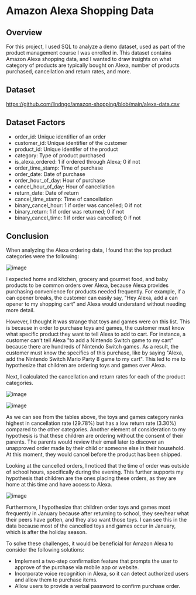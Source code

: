 # Amazon Alexa Shopping Data

## Overview
For this project, I used SQL to analyze a demo dataset, used as part of the product management course I was enrolled in. This dataset contains Amazon Alexa shopping data, and I wanted to draw insights on what category of products are typically bought on Alexa, number of products purchased, cancellation and return rates, and more.

## Dataset

https://github.com/lindngo/amazon-shopping/blob/main/alexa-data.csv

## Dataset Factors
- order_id: Unique identifier of an order
- customer_id: Unique identifier of the customer
- product_id: Unique identifer of the product
- category: Type of product purchased
- is_alexa_ordered: 1 if ordered through Alexa; 0 if not 
- order_time_stamp: Time of purchase
- order_date: Date of purchase
- order_hour_of_day: Hour of purchase
- cancel_hour_of_day: Hour of cancellation
- return_date: Date of return
- cancel_time_stamp: Time of cancellation
- binary_cancel_hour: 1 if order was cancelled; 0 if not 
- binary_return: 1 if order was returned; 0 if not
- binary_cancel_time: 1 if order was cancelled; 0 if not 

## Conclusion
When analyzing the Alexa ordering data, I found that the top product categories were the following: 

![image](https://github.com/lindngo/amazon-alexa/assets/63205351/348ccc7a-9561-474f-bb04-53381bc3fe2f)

I expected home and kitchen, grocery and gourmet food, and baby products to be common orders over Alexa, because Alexa provides purchasing convenience for products needed frequently. For example, if a can opener breaks, the customer can easily say, “Hey Alexa, add a can opener to my shopping cart” and Alexa would understand without needing more detail.

However, I thought it was strange that toys and games were on this list. This is because in order to purchase toys and games, the customer must know what specific product they want to tell Alexa to add to cart. For instance, a customer can't tell Alexa "to add a Nintendo Switch game to my cart" because there are hundreds of Nintendo Switch games. As a result, the customer must know the specifics of this purchase, like by saying "Alexa, add the Nintendo Switch Mario Party 8 game to my cart". This led to me to hypothesize that children are ordering toys and games over Alexa. 

Next, I calculated the cancellation and return rates for each of the product categories. 

![image](https://github.com/lindngo/amazon-alexa/assets/63205351/89ab489a-bc64-4a2c-b57e-61cac778dba4)

![image](https://github.com/lindngo/amazon-alexa/assets/63205351/75a1b83c-7332-4212-aadd-0f94c9d797d1)

As we can see from the tables above, the toys and games category ranks highest in cancellation rate (29.78%) but has a low return rate (3.30%) compared to the other categories. Another element of consideration to my hypothesis is that these children are ordering without the consent of their parents. The parents would review their email later to discover an unapproved order made by their child or someone else in their household. At this moment, they would cancel before the product has been shipped.

Looking at the cancelled orders, I noticed that the time of order was outside of school hours, specifically during the evening. This further supports my hypothesis that children are the ones placing these orders, as they are home at this time and have access to Alexa.

![image](https://github.com/lindngo/amazon-alexa/assets/63205351/11c17cb3-6138-4b92-88ec-3e123461b1c1)

Furthermore, I hypothesize that children order toys and games most frequently in January because after returning to school, they see/hear what their peers have gotten, and they also want those toys. I can see this in the data because most of the cancelled toys and games occur in January, which is after the holiday season.  

To solve these challenges, it would be beneficial for Amazon Alexa to consider the following solutions:

- Implement a two-step confirmation feature that prompts the user to approve of the purchase via mobile app or website.
- Incorporate voice recognition in Alexa, so it can detect authorized users and allow them to purchase items.
- Allow users to provide a verbal password to confirm purchase order.
